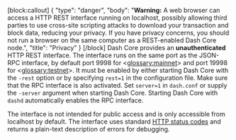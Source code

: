 [block:callout]
{
  "type": "danger",
  "body": "**Warning:** A web browser can access a HTTP REST interface running on localhost, possibly allowing third parties to use cross-site scripting attacks to download your transaction and block data, reducing your privacy.  If you have privacy concerns, you should not run a browser on the same computer as a REST-enabled Dash Core node.",
  "title": "Privacy"
}
[/block]
Dash Core provides an **unauthenticated** HTTP REST interface.  The interface runs on the same port as the JSON-RPC interface, by default port 9998 for <<glossary:mainnet>> and port 19998 for <<glossary:testnet>>. It must be enabled by either starting Dash Core with the `-rest` option or by specifying `rest=1` in the configuration file. Make sure that the RPC interface is also activated. Set `server=1` in `dash.conf` or supply the `-server` argument when starting Dash Core. Starting Dash Core with `dashd` automatically enables the RPC interface.

The interface is not intended for public access and is only accessible from localhost by default. The interface uses standard [HTTP status codes](https://en.wikipedia.org/wiki/List_of_HTTP_status_codes) and returns a plain-text description of errors for debugging.